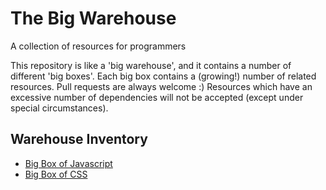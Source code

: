 # The Big Warehouse
A collection of resources for programmers

This repository is like a 'big warehouse', and it contains a number of different 'big boxes'. Each big box contains a (growing!) number of related resources. Pull requests are always welcome :) Resources which have an excessive number of dependencies will not be accepted (except under special circumstances).

## Warehouse Inventory
 - [Big Box of Javascript](https://github.com/sbrl/thebigwarehouse/blob/master/BigBoxOfJavascript.md)
 - [Big Box of CSS](https://github.com/sbrl/thebigwarehouse/blob/master/BigBoxOfCSS.md)
